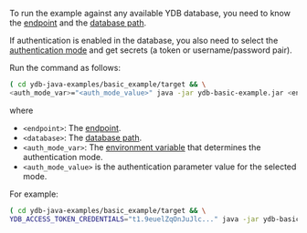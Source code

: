 To run the example against any available YDB database, you need to know the [endpoint](../../../../concepts/connect.md#endpoint) and the [database path](../../../../concepts/connect.md#database).

If authentication is enabled in the database, you also need to select the [authentication mode](../../../../concepts/auth.md) and get secrets (a token or username/password pair).

Run the command as follows:

```bash
( cd ydb-java-examples/basic_example/target && \
<auth_mode_var>="<auth_mode_value>" java -jar ydb-basic-example.jar <endpoint>?database=<database>)
```

where

- `<endpoint>`: The [endpoint](../../../../concepts/connect.md#endpoint).
- `<database>`: The [database path](../../../../concepts/connect.md#database).
- `<auth_mode_var>`: The [environment variable](../../../../reference/ydb-sdk/auth.md#env) that determines the authentication mode.
- `<auth_mode_value>` is the authentication parameter value for the selected mode.

For example:

```bash
( cd ydb-java-examples/basic_example/target && \
YDB_ACCESS_TOKEN_CREDENTIALS="t1.9euelZqOnJuJlc..." java -jar ydb-basic-example.jar grpcs://ydb.example.com:2135?database=/somepath/somelocation)
```
